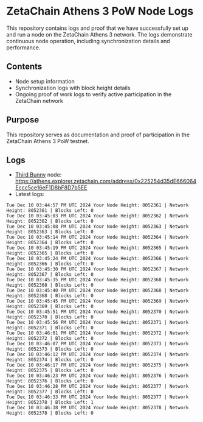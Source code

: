 # ZetaChain Athens 3 PoW Node Logs
This repository contains logs and proof that we have successfully set up and run a node on the ZetaChain Athens 3 network. The logs demonstrate continuous node operation, including synchronization details and performance.

## Contents
- Node setup information
- Synchronization logs with block height details
- Ongoing proof of work logs to verify active participation in the ZetaChain network

## Purpose
This repository serves as documentation and proof of participation in the ZetaChain Athens 3 PoW testnet.

## Logs

- [Third Bunny](https://thirdbunny.xyz/) node: https://athens.explorer.zetachain.com/address/0x225254d35dE666064Eccc5ce16eF1D8bF8D7b5EE
- Latest logs:
```
Tue Dec 10 03:44:57 PM UTC 2024 Your Node Height: 8052361 | Network Height: 8052361 | Blocks Left: 0
Tue Dec 10 03:45:03 PM UTC 2024 Your Node Height: 8052362 | Network Height: 8052362 | Blocks Left: 0
Tue Dec 10 03:45:08 PM UTC 2024 Your Node Height: 8052363 | Network Height: 8052363 | Blocks Left: 0
Tue Dec 10 03:45:14 PM UTC 2024 Your Node Height: 8052364 | Network Height: 8052364 | Blocks Left: 0
Tue Dec 10 03:45:19 PM UTC 2024 Your Node Height: 8052365 | Network Height: 8052365 | Blocks Left: 0
Tue Dec 10 03:45:24 PM UTC 2024 Your Node Height: 8052366 | Network Height: 8052366 | Blocks Left: 0
Tue Dec 10 03:45:30 PM UTC 2024 Your Node Height: 8052367 | Network Height: 8052367 | Blocks Left: 0
Tue Dec 10 03:45:35 PM UTC 2024 Your Node Height: 8052368 | Network Height: 8052368 | Blocks Left: 0
Tue Dec 10 03:45:40 PM UTC 2024 Your Node Height: 8052368 | Network Height: 8052368 | Blocks Left: 0
Tue Dec 10 03:45:45 PM UTC 2024 Your Node Height: 8052369 | Network Height: 8052369 | Blocks Left: 0
Tue Dec 10 03:45:51 PM UTC 2024 Your Node Height: 8052370 | Network Height: 8052370 | Blocks Left: 0
Tue Dec 10 03:45:56 PM UTC 2024 Your Node Height: 8052371 | Network Height: 8052371 | Blocks Left: 0
Tue Dec 10 03:46:01 PM UTC 2024 Your Node Height: 8052372 | Network Height: 8052372 | Blocks Left: 0
Tue Dec 10 03:46:07 PM UTC 2024 Your Node Height: 8052373 | Network Height: 8052373 | Blocks Left: 0
Tue Dec 10 03:46:12 PM UTC 2024 Your Node Height: 8052374 | Network Height: 8052374 | Blocks Left: 0
Tue Dec 10 03:46:17 PM UTC 2024 Your Node Height: 8052375 | Network Height: 8052375 | Blocks Left: 0
Tue Dec 10 03:46:23 PM UTC 2024 Your Node Height: 8052376 | Network Height: 8052376 | Blocks Left: 0
Tue Dec 10 03:46:28 PM UTC 2024 Your Node Height: 8052377 | Network Height: 8052377 | Blocks Left: 0
Tue Dec 10 03:46:33 PM UTC 2024 Your Node Height: 8052377 | Network Height: 8052378 | Blocks Left: 1
Tue Dec 10 03:46:38 PM UTC 2024 Your Node Height: 8052378 | Network Height: 8052378 | Blocks Left: 0
```
